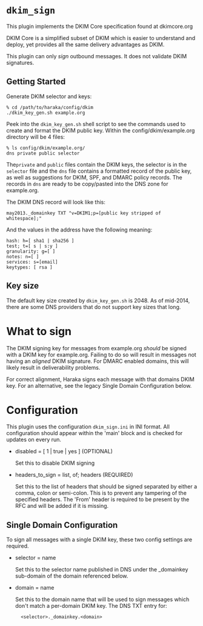 # `dkim_sign`

This plugin implements the DKIM Core specification found at dkimcore.org

DKIM Core is a simplified subset of DKIM which is easier to understand
and deploy, yet provides all the same delivery advantages as DKIM.

This plugin can only *sign* outbound messages.  It does not validate
DKIM signatures.


## Getting Started

Generate DKIM selector and keys:

    % cd /path/to/haraka/config/dkim
    ./dkim_key_gen.sh example.org

Peek into the `dkim_key_gen.sh` shell script to see the commands used to
create and format the DKIM public key. Within the config/dkim/example.org
 directory will be 4 files:

    % ls config/dkim/example.org/
    dns private public selector

The`private` and `public` files contain the DKIM keys, the selector is
in the `selector` file and the `dns` file contains a formatted record of
the public key, as well as suggestions for DKIM, SPF, and DMARC policy
records. The records in `dns` are ready to be copy/pasted into the DNS
zone for example.org.

The DKIM DNS record will look like this:

    may2013._domainkey TXT "v=DKIM1;p=[public key stripped of whitespace];"

And the values in the address have the following meaning:

    hash: h=[ sha1 | sha256 ]
    test; t=[ s | s:y ]
    granularity: g=[ ]
    notes: n=[ ]
    services: s=[email]
    keytypes: [ rsa ]


## Key size

The default key size created by `dkim_key_gen.sh` is 2048. As of mid-2014, there are some DNS providers that do not support key sizes that long.

# What to sign

The DKIM signing key for messages from example.org *should* be signed with
 a DKIM key for example.org. Failing to do so will result in messages not
having an *aligned* DKIM signature. For DMARC enabled domains, this will
likely result in deliverability problems.

For correct alignment, Haraka signs each message with that domains DKIM key.
For an alternative, see the legacy Single Domain Configuration below.


# Configuration

This plugin uses the configuration `dkim_sign.ini` in INI format.
All configuration should appear within the 'main' block and is
checked for updates on every run.

- disabled = [ 1 | true | yes ]             (OPTIONAL)

    Set this to disable DKIM signing

- headers\_to\_sign = list, of; headers       (REQUIRED)

    Set this to the list of headers that should be signed
    separated by either a comma, colon or semi-colon.
    This is to prevent any tampering of the specified headers.
    The 'From' header is required to be present by the RFC and
    will be added if it is missing.


## Single Domain Configuration

To sign all messages with a single DKIM key, these two config settings
are required.

- selector = name

    Set this to the selector name published in DNS under the
    \_domainkey sub-domain of the domain referenced below.

- domain = name

    Set this to the domain name that will be used to sign messages
    which don't match a per-domain DKIM key.  The DNS TXT entry for:

        <selector>._domainkey.<domain>

